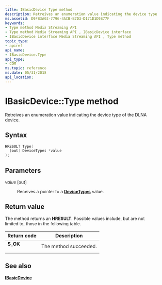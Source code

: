 ```yaml
---
title: IBasicDevice Type method
description: Retreives an enumeration value indicating the device type of the DLNA device.
ms.assetid: D9FB3A02-7796-4ACB-B7D3-D171D1D9B77F
keywords:
- Type method Media Streaming API
- Type method Media Streaming API , IBasicDevice interface
- IBasicDevice interface Media Streaming API , Type method
topic_type:
- apiref
api_name:
- IBasicDevice.Type
api_type:
- COM
ms.topic: reference
ms.date: 05/31/2018
api_location: 
---
```


# IBasicDevice::Type method

Retreives an enumeration value indicating the device type of the DLNA device.

## Syntax


```C++
HRESULT Type(
  [out] DeviceTypes *value
);
```



## Parameters

<dl> <dt>

*value* \[out\]
</dt> <dd>

Receives a pointer to a [**DeviceTypes**](devicetypes.md) value.

</dd> </dl>

## Return value

The method returns an **HRESULT**. Possible values include, but are not limited to, those in the following table.



| Return code                                                                          | Description                      |
|--------------------------------------------------------------------------------------|----------------------------------|
| <dl> <dt>**S\_OK**</dt> </dl> | The method succeeded.<br/> |



 

## See also

<dl> <dt>

[**IBasicDevice**](ibasicdevice.md)
</dt> </dl>

 

 





